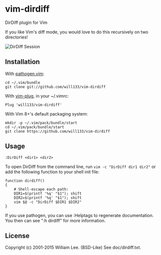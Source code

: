 # vim-dirdiff

DirDiff plugin for Vim

If you like Vim's diff mode, you would love to do this recursively on two
directories!

![DirDiff Session](/screenshot.png?raw=true "DirDiff Session")

## Installation

With [pathogen.vim](https://github.com/tpope/vim-pathogen):

    cd ~/.vim/bundle
    git clone git://github.com/will133/vim-dirdiff

With [vim-plug](https://github.com/junegunn/vim-plug), in your ~/.vimrc:

    Plug 'will133/vim-dirdiff'

With Vim 8+'s default packaging system:

    mkdir -p ~/.vim/pack/bundle/start
    cd ~/.vim/pack/bundle/start
    git clone https://github.com/will133/vim-dirdiff


## Usage

    :DirDiff <dir1> <dir2>

To open DirDiff from the command line, run `vim -c "DirDiff dir1 dir2"`
or add the following function to your shell init file:

    function dirdiff()
    {
        # Shell-escape each path:
        DIR1=$(printf '%q' "$1"); shift
        DIR2=$(printf '%q' "$1"); shift
        vim $@ -c "DirDiff $DIR1 $DIR2"
    }

If you use pathogen, you can use :Helptags to regenerate documentation.  You
then can see ":h dirdiff" for more information.


## License

Copyright (c) 2001-2015 William Lee. (BSD-Like)  See doc/dirdiff.txt.

